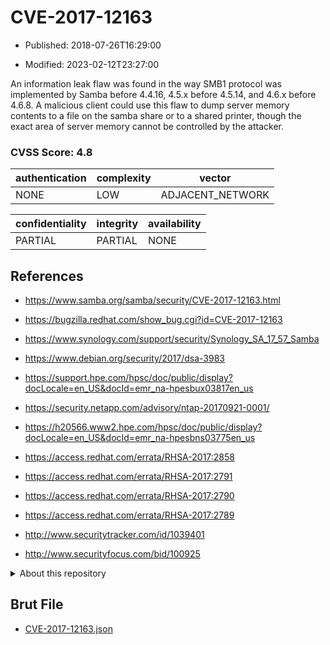 # CVE-2017-12163

- Published: 2018-07-26T16:29:00

- Modified: 2023-02-12T23:27:00

An information leak flaw was found in the way SMB1 protocol was implemented by Samba before 4.4.16, 4.5.x before 4.5.14, and 4.6.x before 4.6.8. A malicious client could use this flaw to dump server memory contents to a file on the samba share or to a shared printer, though the exact area of server memory cannot be controlled by the attacker.

### CVSS Score: **4.8**

| authentication | complexity | vector |
| --- | --- | --- |
| NONE | LOW | ADJACENT_NETWORK |

| confidentiality | integrity | availability |
| --- | --- | --- |
| PARTIAL | PARTIAL | NONE |

## References

* https://www.samba.org/samba/security/CVE-2017-12163.html

* https://bugzilla.redhat.com/show_bug.cgi?id=CVE-2017-12163

* https://www.synology.com/support/security/Synology_SA_17_57_Samba

* https://www.debian.org/security/2017/dsa-3983

* https://support.hpe.com/hpsc/doc/public/display?docLocale=en_US&docId=emr_na-hpesbux03817en_us

* https://security.netapp.com/advisory/ntap-20170921-0001/

* https://h20566.www2.hpe.com/hpsc/doc/public/display?docLocale=en_US&docId=emr_na-hpesbns03775en_us

* https://access.redhat.com/errata/RHSA-2017:2858

* https://access.redhat.com/errata/RHSA-2017:2791

* https://access.redhat.com/errata/RHSA-2017:2790

* https://access.redhat.com/errata/RHSA-2017:2789

* http://www.securitytracker.com/id/1039401

* http://www.securityfocus.com/bid/100925

<details>
<summary>About this repository</summary> 

  This repository is part of the project [Live Hack CVE](https://github.com/Live-Hack-CVE). Main website can be found [www.live-hack.org](https://www.live-hack.org) 
  
  Made by [Sn0wAlice](https://github.com/Sn0wAlice) for the people that care about security and need to have a feed of the latest CVEs. Hope you enjoy it, don't forget to star the repo and follow me on [Twitter](https://twitter.com/Sn0wAlice) and [Github](https://github.com/Sn0wAlice). And that is my [personnal website](https://www.alice-snow.me/)

  - [Home Page](https://github.com/Live-Hack-CVE)
  - [Framework](https://github.com/Live-Hack-CVE/cve-framework)
  - [CVE database](https://github.com/Live-Hack-CVE/full_database)
  - [Changelog](https://github.com/Live-Hack-CVE/Changelog)
</details>

## Brut File

* [CVE-2017-12163.json](https://raw.githubusercontent.com/Live-Hack-CVE/full_database/main/cves/2017/CVE-2017-12163.json)

